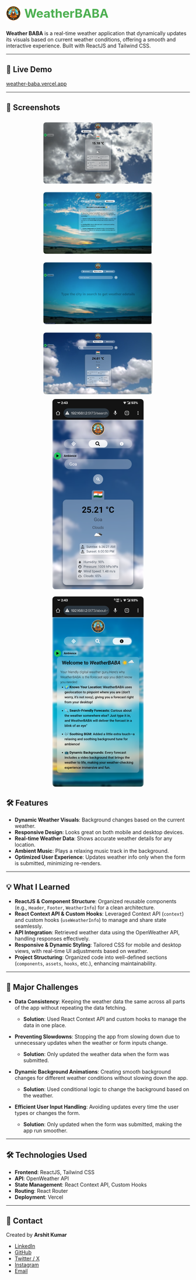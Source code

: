 <div style="display: flex; align-items: center; justify-content: start; padding-bottom:12px ">
  <img src="./public/logo-Icon.png" alt="Weather BABA Logo" height="40px" style="margin-right: 10px;" />
  <span style="font-size: 33px; font-weight: bold; color: #4CAF50;">WeatherBABA</span>
</div>

**Weather BABA** is a real-time weather application that dynamically updates its visuals based on current weather conditions, offering a smooth and interactive experience. Built with ReactJS and Tailwind CSS.

---

## 🚀 Live Demo

[weather-baba.vercel.app](https://weather-baba.vercel.app/)

---

## 📸 Screenshots

<div align="center">
  <!-- Desktop Screenshots -->
  <img src="./screenshots/desktop/Screenshot 2024-11-16 022835.png" width="300" alt="desktop screenshot 1" style="margin: 10px; border-radius: 8px;" />
  <img src="./screenshots/desktop/Screenshot 2024-11-16 022847.png" width="300" alt="desktop screenshot 2" style="margin: 10px; border-radius: 8px;" />
  <img src="./screenshots/desktop/Screenshot 2024-11-16 022858.png" width="300" alt="desktop screenshot 3" style="margin: 10px; border-radius: 8px;" />
  <img src="./screenshots/desktop/Screenshot 2024-11-16 022921.png" width="300" alt="desktop screenshot 4" style="margin: 10px; border-radius: 8px;" />
  
  <!-- Mobile Screenshots with adjusted width for uniformity -->
  <div style="display: flex; justify-content: center; gap: 20px; flex-wrap: wrap;">
    <img src="./screenshots/mobile/Screenshot_20241116-024301_Chrome.png" width="250" alt="mobile screenshot 1" style="border-radius: 8px;" />
    <img src="./screenshots/mobile/Screenshot_20241116-024304_Chrome.png" width="250" alt="mobile screenshot 2" style="border-radius: 8px;" />
  </div>
</div>

## 🛠️ Features

- **Dynamic Weather Visuals**: Background changes based on the current weather.
- **Responsive Design**: Looks great on both mobile and desktop devices.
- **Real-time Weather Data**: Shows accurate weather details for any location.
- **Ambient Music**: Plays a relaxing music track in the background.
- **Optimized User Experience**: Updates weather info only when the form is submitted, minimizing re-renders.

---

## 💡 What I Learned

- **ReactJS & Component Structure**: Organized reusable components (e.g., `Header`, `Footer`, `WeatherInfo`) for a clean architecture.
- **React Context API & Custom Hooks**: Leveraged Context API (`context`) and custom hooks (`useWeatherInfo`) to manage and share state seamlessly.
- **API Integration**: Retrieved weather data using the OpenWeather API, handling responses effectively.
- **Responsive & Dynamic Styling**: Tailored CSS for mobile and desktop views, with real-time UI adjustments based on weather.
- **Project Structuring**: Organized code into well-defined sections (`components`, `assets`, `hooks`, etc.), enhancing maintainability.

---

## 🧗 Major Challenges

- **Data Consistency**: Keeping the weather data the same across all parts of the app without repeating the data fetching.

  - **Solution**: Used React Context API and custom hooks to manage the data in one place.

- **Preventing Slowdowns**: Stopping the app from slowing down due to unnecessary updates when the weather or form inputs change.

  - **Solution**: Only updated the weather data when the form was submitted.

- **Dynamic Background Animations**: Creating smooth background changes for different weather conditions without slowing down the app.

  - **Solution**: Used conditional logic to change the background based on the weather.

- **Efficient User Input Handling**: Avoiding updates every time the user types or changes the form.
  - **Solution**: Only updated when the form was submitted, making the app run smoother.

---

## 🛠️ Technologies Used

- **Frontend**: ReactJS, Tailwind CSS
- **API**: OpenWeather API
- **State Management**: React Context API, Custom Hooks
- **Routing**: React Router
- **Deployment**: Vercel

---

## 📧 Contact

Created by **Arshit Kumar**

- [LinkedIn](https://www.linkedin.com/in/arshitkk/#)
- [GitHub](https://www.github.com/arshitkk/#)
- [Twitter / X](https://X.com/arshitKK)
- [Instagram](https://www.instagram.com/arshitkk/#)
- [Email](mailto:arshitkumar222@gmail.com)

